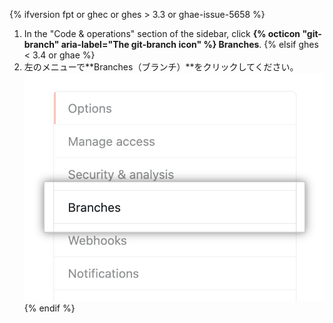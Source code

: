 {% ifversion fpt or ghec or ghes > 3.3 or ghae-issue-5658 %}
1. In the "Code & operations" section of the sidebar, click **{% octicon "git-branch" aria-label="The git-branch icon" %} Branches**.
{% elsif ghes < 3.4 or ghae %}
1. 左のメニューで**Branches（ブランチ）**をクリックしてください。 ![リポジトリオプションのサブメニュー](/assets/images/help/repository/repository-options-branch.png)
{% endif %}
